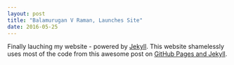 ```yaml
---
layout: post
title: "Balamurugan V Raman, Launches Site"
date: 2016-05-25
---
```


Finally lauching my website - powered by [Jekyll](http://jekyllrb.com). This website shamelessly uses most of the code from this awesome post on [GitHub Pages and Jekyll](http://jmcglone.com/guides/github-pages/).